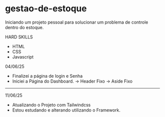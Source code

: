 # gestao-de-estoque
Iniciando um projeto pessoal para solucionar um problema de controle dentro do estoque.

HARD SKILLS 
- HTML
- CSS
- Javascript

04/06/25

- Finalizei a página de login e Senha
- Iniciei a Página do Dashboard.
  -> Header Fixo
  -> Aside Fixo

------------------------------------------

11/06/25

- Atualizando o Projeto com Tailwindcss
- Estou estudando e alterando utilizando o Framework.
